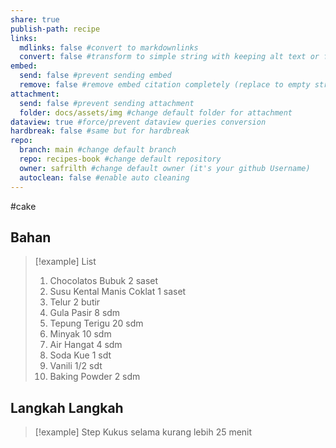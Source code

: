 ```yaml
---
share: true
publish-path: recipe
links:
  mdlinks: false #convert to markdownlinks 
  convert: false #transform to simple string with keeping alt text or file name/ title (it removes the  or []())
embed:
  send: false #prevent sending embed
  remove: false #remove embed citation completely (replace to empty string the ![[]] or ![]())
attachment: 
  send: false #prevent sending attachment
  folder: docs/assets/img #change default folder for attachment
dataview: true #force/prevent dataview queries conversion
hardbreak: false #same but for hardbreak
repo:
  branch: main #change default branch 
  repo: recipes-book #change default repository
  owner: safrilth #change default owner (it's your github Username)
  autoclean: false #enable auto cleaning
---
```

#cake 
## Bahan

> [!example] List
> 1. Chocolatos Bubuk 2 saset
> 2. Susu Kental Manis Coklat 1 saset
> 3. Telur 2 butir
> 4. Gula Pasir 8 sdm
> 5. Tepung Terigu 20 sdm
> 6. Minyak 10 sdm
> 7. Air Hangat 4 sdm
> 8. Soda Kue 1 sdt
> 9. Vanili 1/2 sdt
> 10. Baking Powder 2 sdm

## Langkah Langkah

> [!example] Step
> Kukus selama kurang lebih 25 menit


